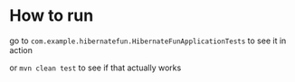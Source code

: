 # How to run

go to `com.example.hibernatefun.HibernateFunApplicationTests` to see it in action

or `mvn clean test` to see if that actually works